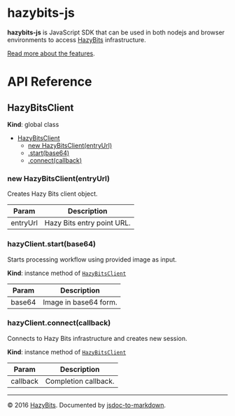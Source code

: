 # hazybits-js

**hazybits-js** is JavaScript SDK that can be used in both nodejs and browser environments to access
[HazyBits](https://hazybits.com) infrastructure.

[Read more about the features](https://hazybits.com).

# API Reference

<a name="HazyBitsClient"></a>

## HazyBitsClient
**Kind**: global class  

* [HazyBitsClient](#HazyBitsClient)
    * [new HazyBitsClient(entryUrl)](#new_HazyBitsClient_new)
    * [.start(base64)](#HazyBitsClient+start)
    * [.connect(callback)](#HazyBitsClient+connect)

<a name="new_HazyBitsClient_new"></a>

### new HazyBitsClient(entryUrl)
Creates Hazy Bits client object.


| Param | Description |
| --- | --- |
| entryUrl | Hazy Bits entry point URL. |

<a name="HazyBitsClient+start"></a>

### hazyClient.start(base64)
Starts processing workflow using provided image as input.

**Kind**: instance method of <code>[HazyBitsClient](#HazyBitsClient)</code>  

| Param | Description |
| --- | --- |
| base64 | Image in base64 form. |

<a name="HazyBitsClient+connect"></a>

### hazyClient.connect(callback)
Connects to Hazy Bits infrastructure and creates new session.

**Kind**: instance method of <code>[HazyBitsClient](#HazyBitsClient)</code>  

| Param | Description |
| --- | --- |
| callback | Completion callback. |


* * *

&copy; 2016 [HazyBits](https://hazybits.com). Documented by [jsdoc-to-markdown](https://github.com/75lb/jsdoc-to-markdown).